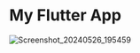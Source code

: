 # My Flutter App

![Screenshot_20240526_195459](https://github.com/Abhishek-jaison/weather-app/assets/128037906/49562c8f-538e-40bd-814a-399d2cbcfad9)
